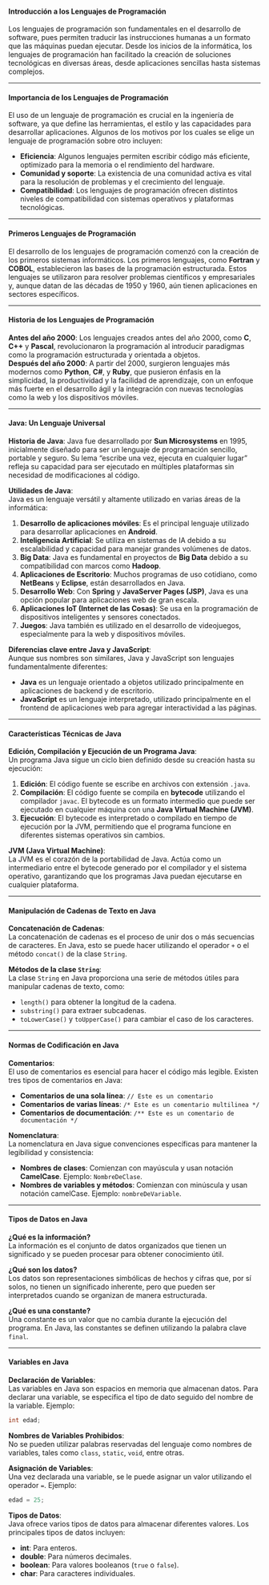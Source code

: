 #### **Introducción a los Lenguajes de Programación**  
Los lenguajes de programación son fundamentales en el desarrollo de software, pues permiten traducir las instrucciones humanas a un formato que las máquinas puedan ejecutar. Desde los inicios de la informática, los lenguajes de programación han facilitado la creación de soluciones tecnológicas en diversas áreas, desde aplicaciones sencillas hasta sistemas complejos.

---

#### **Importancia de los Lenguajes de Programación**  
El uso de un lenguaje de programación es crucial en la ingeniería de software, ya que define las herramientas, el estilo y las capacidades para desarrollar aplicaciones. Algunos de los motivos por los cuales se elige un lenguaje de programación sobre otro incluyen:

- **Eficiencia**: Algunos lenguajes permiten escribir código más eficiente, optimizado para la memoria o el rendimiento del hardware.
- **Comunidad y soporte**: La existencia de una comunidad activa es vital para la resolución de problemas y el crecimiento del lenguaje.
- **Compatibilidad**: Los lenguajes de programación ofrecen distintos niveles de compatibilidad con sistemas operativos y plataformas tecnológicas.

---

#### **Primeros Lenguajes de Programación**  
El desarrollo de los lenguajes de programación comenzó con la creación de los primeros sistemas informáticos. Los primeros lenguajes, como **Fortran** y **COBOL**, establecieron las bases de la programación estructurada. Estos lenguajes se utilizaron para resolver problemas científicos y empresariales y, aunque datan de las décadas de 1950 y 1960, aún tienen aplicaciones en sectores específicos.

---

#### **Historia de los Lenguajes de Programación**  
**Antes del año 2000**: Los lenguajes creados antes del año 2000, como **C**, **C++** y **Pascal**, revolucionaron la programación al introducir paradigmas como la programación estructurada y orientada a objetos.  
**Después del año 2000**: A partir del 2000, surgieron lenguajes más modernos como **Python**, **C#**, y **Ruby**, que pusieron énfasis en la simplicidad, la productividad y la facilidad de aprendizaje, con un enfoque más fuerte en el desarrollo ágil y la integración con nuevas tecnologías como la web y los dispositivos móviles.

---

#### **Java: Un Lenguaje Universal**  
**Historia de Java**: Java fue desarrollado por **Sun Microsystems** en 1995, inicialmente diseñado para ser un lenguaje de programación sencillo, portable y seguro. Su lema “escribe una vez, ejecuta en cualquier lugar” refleja su capacidad para ser ejecutado en múltiples plataformas sin necesidad de modificaciones al código. 

**Utilidades de Java**:  
Java es un lenguaje versátil y altamente utilizado en varias áreas de la informática:
1. **Desarrollo de aplicaciones móviles**: Es el principal lenguaje utilizado para desarrollar aplicaciones en **Android**.
2. **Inteligencia Artificial**: Se utiliza en sistemas de IA debido a su escalabilidad y capacidad para manejar grandes volúmenes de datos.
3. **Big Data**: Java es fundamental en proyectos de **Big Data** debido a su compatibilidad con marcos como **Hadoop**.
4. **Aplicaciones de Escritorio**: Muchos programas de uso cotidiano, como **NetBeans** y **Eclipse**, están desarrollados en Java.
5. **Desarrollo Web**: Con **Spring** y **JavaServer Pages (JSP)**, Java es una opción popular para aplicaciones web de gran escala.
6. **Aplicaciones IoT (Internet de las Cosas)**: Se usa en la programación de dispositivos inteligentes y sensores conectados.
7. **Juegos**: Java también es utilizado en el desarrollo de videojuegos, especialmente para la web y dispositivos móviles.

**Diferencias clave entre Java y JavaScript**:  
Aunque sus nombres son similares, Java y JavaScript son lenguajes fundamentalmente diferentes:
- **Java** es un lenguaje orientado a objetos utilizado principalmente en aplicaciones de backend y de escritorio.
- **JavaScript** es un lenguaje interpretado, utilizado principalmente en el frontend de aplicaciones web para agregar interactividad a las páginas.

---

#### **Características Técnicas de Java**  
**Edición, Compilación y Ejecución de un Programa Java**:  
Un programa Java sigue un ciclo bien definido desde su creación hasta su ejecución:
1. **Edición**: El código fuente se escribe en archivos con extensión `.java`.
2. **Compilación**: El código fuente se compila en **bytecode** utilizando el compilador `javac`. El bytecode es un formato intermedio que puede ser ejecutado en cualquier máquina con una **Java Virtual Machine (JVM)**.
3. **Ejecución**: El bytecode es interpretado o compilado en tiempo de ejecución por la JVM, permitiendo que el programa funcione en diferentes sistemas operativos sin cambios.

**JVM (Java Virtual Machine)**:  
La JVM es el corazón de la portabilidad de Java. Actúa como un intermediario entre el bytecode generado por el compilador y el sistema operativo, garantizando que los programas Java puedan ejecutarse en cualquier plataforma.

---

#### **Manipulación de Cadenas de Texto en Java**  
**Concatenación de Cadenas**:  
La concatenación de cadenas es el proceso de unir dos o más secuencias de caracteres. En Java, esto se puede hacer utilizando el operador `+` o el método `concat()` de la clase `String`.

**Métodos de la clase `String`**:  
La clase `String` en Java proporciona una serie de métodos útiles para manipular cadenas de texto, como:
- `length()` para obtener la longitud de la cadena.
- `substring()` para extraer subcadenas.
- `toLowerCase()` y `toUpperCase()` para cambiar el caso de los caracteres.

---

#### **Normas de Codificación en Java**  
**Comentarios**:  
El uso de comentarios es esencial para hacer el código más legible. Existen tres tipos de comentarios en Java:
- **Comentarios de una sola línea**: `// Este es un comentario`
- **Comentarios de varias líneas**: `/* Este es un comentario multilinea */`
- **Comentarios de documentación**: `/** Este es un comentario de documentación */`

**Nomenclatura**:  
La nomenclatura en Java sigue convenciones específicas para mantener la legibilidad y consistencia:
- **Nombres de clases**: Comienzan con mayúscula y usan notación **CamelCase**. Ejemplo: `NombreDeClase`.
- **Nombres de variables y métodos**: Comienzan con minúscula y usan notación camelCase. Ejemplo: `nombreDeVariable`.

---

#### **Tipos de Datos en Java**  
**¿Qué es la información?**  
La información es el conjunto de datos organizados que tienen un significado y se pueden procesar para obtener conocimiento útil.

**¿Qué son los datos?**  
Los datos son representaciones simbólicas de hechos y cifras que, por sí solos, no tienen un significado inherente, pero que pueden ser interpretados cuando se organizan de manera estructurada.

**¿Qué es una constante?**  
Una constante es un valor que no cambia durante la ejecución del programa. En Java, las constantes se definen utilizando la palabra clave `final`.

---

#### **Variables en Java**  
**Declaración de Variables**:  
Las variables en Java son espacios en memoria que almacenan datos. Para declarar una variable, se especifica el tipo de dato seguido del nombre de la variable. Ejemplo:
```java
int edad;
```

**Nombres de Variables Prohibidos**:  
No se pueden utilizar palabras reservadas del lenguaje como nombres de variables, tales como `class`, `static`, `void`, entre otras.

**Asignación de Variables**:  
Una vez declarada una variable, se le puede asignar un valor utilizando el operador `=`. Ejemplo:
```java
edad = 25;
```

**Tipos de Datos**:  
Java ofrece varios tipos de datos para almacenar diferentes valores. Los principales tipos de datos incluyen:
- **int**: Para enteros.
- **double**: Para números decimales.
- **boolean**: Para valores booleanos (`true` o `false`).
- **char**: Para caracteres individuales.